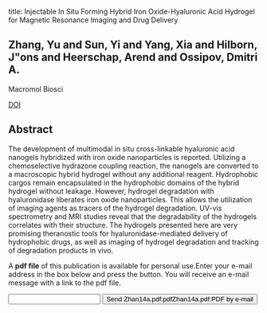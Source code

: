title: Injectable In Situ Forming Hybrid Iron Oxide-Hyaluronic Acid Hydrogel for Magnetic Resonance Imaging and Drug Delivery

## Zhang, Yu and Sun, Yi and Yang, Xia and Hilborn, J"ons and Heerschap, Arend and Ossipov, Dmitri A.
Macromol Biosci

<a href="https://doi.org/10.1002/mabi.201400117">DOI</a>

## Abstract
The development of multimodal in situ cross-linkable hyaluronic acid nanogels hybridized with iron oxide nanoparticles is reported. Utilizing a chemoselective hydrazone coupling reaction, the nanogels are converted to a macroscopic hybrid hydrogel without any additional reagent. Hydrophobic cargos remain encapsulated in the hydrophobic domains of the hybrid hydrogel without leakage. However, hydrogel degradation with hyaluronidase liberates iron oxide nanoparticles. This allows the utilization of imaging agents as tracers of the hydrogel degradation. UV-vis spectrometry and MRI studies reveal that the degradability of the hydrogels correlates with their structure. The hydrogels presented here are very promising theranostic tools for hyaluronidase-mediated delivery of hydrophobic drugs, as well as imaging of hydrogel degradation and tracking of degradation products in vivo.

A <b>pdf file</b> of this publication is available for personal use.Enter your e-mail address in the box below and press the button. You will receive an e-mail message with a link to the pdf file.
<form action="sender.php">  <input type="text" name="email">  <input type="submit" value="Send Zhan14a.pdf:pdfZhan14a.pdf:PDF by e-mail"></form>